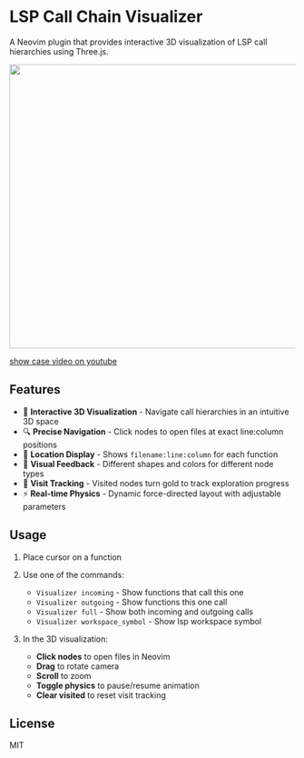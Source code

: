 # LSP Call Chain Visualizer

A Neovim plugin that provides interactive 3D visualization of LSP call hierarchies using Three.js.

<p align="center">
<img src="https://github.com/user-attachments/assets/11ebded5-e660-49b8-a13a-40b6ab6d1e4a" width="600" height="500">
</p>

[show case video on youtube](https://www.youtube.com/watch?v=1Vwt1EnWiwo)

## Features

- 🎯 **Interactive 3D Visualization** - Navigate call hierarchies in an intuitive 3D space
- 🔍 **Precise Navigation** - Click nodes to open files at exact line:column positions  
- 📍 **Location Display** - Shows `filename:line:column` for each function
- 🎨 **Visual Feedback** - Different shapes and colors for different node types
- 📝 **Visit Tracking** - Visited nodes turn gold to track exploration progress
- ⚡ **Real-time Physics** - Dynamic force-directed layout with adjustable parameters

## Usage

1. Place cursor on a function
2. Use one of the commands:
   - `Visualizer incoming`          - Show functions that call this one
   - `Visualizer outgoing`          - Show functions this one call
   - `Visualizer full`              - Show both incoming and outgoing calls
   - `Visualizer workspace_symbol`  - Show lsp workspace symbol

3. In the 3D visualization:
   - **Click nodes** to open files in Neovim
   - **Drag** to rotate camera
   - **Scroll** to zoom
   - **Toggle physics** to pause/resume animation
   - **Clear visited** to reset visit tracking


## License

MIT
